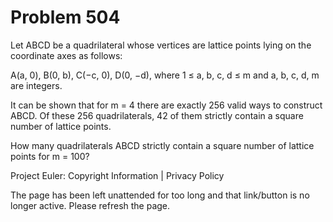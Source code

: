 #   Problem 504

   Let ABCD be a quadrilateral whose vertices are lattice points lying on the
   coordinate axes as follows:

   A(a, 0), B(0, b), C(−c, 0), D(0, −d), where 1 ≤ a, b, c, d ≤ m and a, b,
   c, d, m are integers.

   It can be shown that for m = 4 there are exactly 256 valid ways to
   construct ABCD. Of these 256 quadrilaterals, 42 of them strictly contain a
   square number of lattice points.

   How many quadrilaterals ABCD strictly contain a square number of lattice
   points for m = 100?

   Project Euler: Copyright Information | Privacy Policy

   The page has been left unattended for too long and that link/button is no
   longer active. Please refresh the page.
